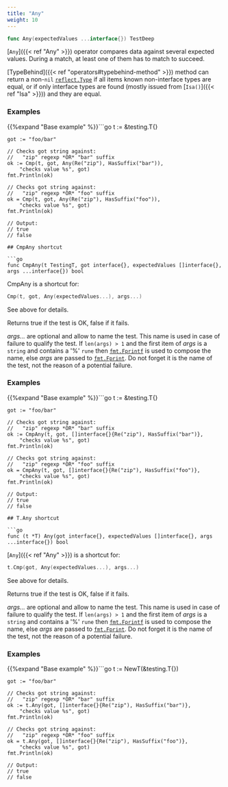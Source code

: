 ```yaml
---
title: "Any"
weight: 10
---
```


```go
func Any(expectedValues ...interface{}) TestDeep
```

[`Any`]({{< ref "Any" >}}) operator compares data against several expected values. During
a match, at least one of them has to match to succeed.

[TypeBehind]({{< ref "operators#typebehind-method" >}}) method can return a non-`nil` [`reflect.Type`](https://golang.org/pkg/reflect/#Type) if all items
known non-interface types are equal, or if only interface types
are found (mostly issued from [`Isa()`]({{< ref "Isa" >}})) and they are equal.


### Examples

{{%expand "Base example" %}}```go
	t := &testing.T{}

	got := "foo/bar"

	// Checks got string against:
	//   "zip" regexp *OR* "bar" suffix
	ok := Cmp(t, got, Any(Re("zip"), HasSuffix("bar")),
		"checks value %s", got)
	fmt.Println(ok)

	// Checks got string against:
	//   "zip" regexp *OR* "foo" suffix
	ok = Cmp(t, got, Any(Re("zip"), HasSuffix("foo")),
		"checks value %s", got)
	fmt.Println(ok)

	// Output:
	// true
	// false

```{{% /expand%}}
## CmpAny shortcut

```go
func CmpAny(t TestingT, got interface{}, expectedValues []interface{}, args ...interface{}) bool
```

CmpAny is a shortcut for:

```go
Cmp(t, got, Any(expectedValues...), args...)
```

See above for details.

Returns true if the test is OK, false if it fails.

*args...* are optional and allow to name the test. This name is
used in case of failure to qualify the test. If `len(args) > 1` and
the first item of *args* is a `string` and contains a '%' `rune` then
[`fmt.Fprintf`](https://golang.org/pkg/fmt/#Fprintf) is used to compose the name, else *args* are passed to
[`fmt.Fprint`](https://golang.org/pkg/fmt/#Fprint). Do not forget it is the name of the test, not the
reason of a potential failure.


### Examples

{{%expand "Base example" %}}```go
	t := &testing.T{}

	got := "foo/bar"

	// Checks got string against:
	//   "zip" regexp *OR* "bar" suffix
	ok := CmpAny(t, got, []interface{}{Re("zip"), HasSuffix("bar")},
		"checks value %s", got)
	fmt.Println(ok)

	// Checks got string against:
	//   "zip" regexp *OR* "foo" suffix
	ok = CmpAny(t, got, []interface{}{Re("zip"), HasSuffix("foo")},
		"checks value %s", got)
	fmt.Println(ok)

	// Output:
	// true
	// false

```{{% /expand%}}
## T.Any shortcut

```go
func (t *T) Any(got interface{}, expectedValues []interface{}, args ...interface{}) bool
```

[`Any`]({{< ref "Any" >}}) is a shortcut for:

```go
t.Cmp(got, Any(expectedValues...), args...)
```

See above for details.

Returns true if the test is OK, false if it fails.

*args...* are optional and allow to name the test. This name is
used in case of failure to qualify the test. If `len(args) > 1` and
the first item of *args* is a `string` and contains a '%' `rune` then
[`fmt.Fprintf`](https://golang.org/pkg/fmt/#Fprintf) is used to compose the name, else *args* are passed to
[`fmt.Fprint`](https://golang.org/pkg/fmt/#Fprint). Do not forget it is the name of the test, not the
reason of a potential failure.


### Examples

{{%expand "Base example" %}}```go
	t := NewT(&testing.T{})

	got := "foo/bar"

	// Checks got string against:
	//   "zip" regexp *OR* "bar" suffix
	ok := t.Any(got, []interface{}{Re("zip"), HasSuffix("bar")},
		"checks value %s", got)
	fmt.Println(ok)

	// Checks got string against:
	//   "zip" regexp *OR* "foo" suffix
	ok = t.Any(got, []interface{}{Re("zip"), HasSuffix("foo")},
		"checks value %s", got)
	fmt.Println(ok)

	// Output:
	// true
	// false

```{{% /expand%}}
